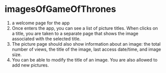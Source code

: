 # imagesOfGameOfThrones
1. a welcome page for the app
2. Once enters the app, you can see a list of picture titles. When clicks on a title, you are taken to a separate page that shows the image associated with the selected title.
3. The picture page should also show information about an image: the total number of views, the title of the image, last access date/time, and image size.
4. You can be able to modify the title of an image. You are also allowed to add new pictures.
